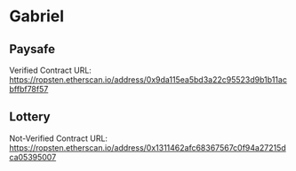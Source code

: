 # Gabriel
## Paysafe
Verified Contract URL: https://ropsten.etherscan.io/address/0x9da115ea5bd3a22c95523d9b1b11acbffbf78f57
## Lottery
Not-Verified Contract URL: https://ropsten.etherscan.io/address/0x1311462afc68367567c0f94a27215dca05395007
